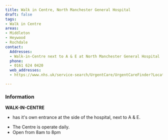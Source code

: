 ```yaml
---
title: Walk in Centre, North Manchester General Hospital
draft: false
tags:
- Walk in Centre
areas:
- Middleton
- Heywood
- Rochdale
contact:
  Addresses:
  - Walk-in-Centre next to A & E at North Manchester General Hospital
  phone:
  - 0161 624 0420
  web_addresses:
  - https://www.nhs.uk/service-search/UrgentCare/UrgentCareFinder?Location.Id=14352&Location.Name=Middleton%2C%20Greater%20Manchester%2C%20M24&Location.County=Greater%20Manchester&Location.Postcode=M24%204&Location.Latitude=53.546&Location.Longitude=-2.202&IsAandE=False&IsPharmacy=False&IsUrgentCare=True&IsOpenNow=False&MileValue=10

---
```

### Information
**WALK-IN-CENTRE**  
- has it's own entrance at the side of the hospital, next to A & E.

* The Centre is operate daily.
* Open from 8am to 8pm